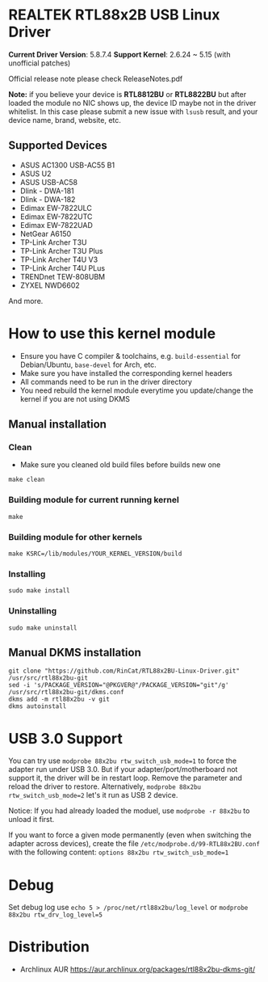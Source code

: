 # REALTEK RTL88x2B USB Linux Driver
**Current Driver Version**: 5.8.7.4
**Support Kernel**: 2.6.24 ~ 5.15 (with unofficial patches)

Official release note please check ReleaseNotes.pdf

**Note:** if you believe your device is **RTL8812BU** or **RTL8822BU** but after loaded the module no NIC shows up, the device ID maybe not in the driver whitelist. In this case please submit a new issue with `lsusb` result, and your device name, brand, website, etc.

## Supported Devices
* ASUS AC1300 USB-AC55 B1
* ASUS U2
* ASUS USB-AC58
* Dlink - DWA-181
* Dlink - DWA-182
* Edimax EW-7822ULC
* Edimax EW-7822UTC
* Edimax EW-7822UAD
* NetGear A6150
* TP-Link Archer T3U
* TP-Link Archer T3U Plus
* TP-Link Archer T4U V3
* TP-Link Archer T4U PLus
* TRENDnet TEW-808UBM
* ZYXEL NWD6602

And more.

# How to use this kernel module
* Ensure you have C compiler & toolchains, e.g. `build-essential` for Debian/Ubuntu, `base-devel` for Arch, etc.
* Make sure you have installed the corresponding kernel headers
* All commands need to be run in the driver directory
* You need rebuild the kernel module everytime you update/change the kernel if you are not using DKMS


## Manual installation
### Clean
* Make sure you cleaned old build files before builds new one
```
make clean
```

### Building module for current running kernel
```
make
```

### Building module for other kernels
```
make KSRC=/lib/modules/YOUR_KERNEL_VERSION/build
```

### Installing
```
sudo make install
```

### Uninstalling
```
sudo make uninstall
```

## Manual DKMS installation
```
git clone "https://github.com/RinCat/RTL88x2BU-Linux-Driver.git" /usr/src/rtl88x2bu-git
sed -i 's/PACKAGE_VERSION="@PKGVER@"/PACKAGE_VERSION="git"/g' /usr/src/rtl88x2bu-git/dkms.conf
dkms add -m rtl88x2bu -v git
dkms autoinstall
```

# USB 3.0 Support
You can try use `modprobe 88x2bu rtw_switch_usb_mode=1` to force the adapter run under USB 3.0. But if your adapter/port/motherboard not support it, the driver will be in restart loop. Remove the parameter and reload the driver to restore. Alternatively, `modprobe 88x2bu rtw_switch_usb_mode=2` let\'s it run as USB 2 device.

Notice: If you had already loaded the moduel, use `modprobe -r 88x2bu` to unload it first.

If you want to force a given mode permanently (even when switching the adapter across devices), create the file `/etc/modprobe.d/99-RTL88x2BU.conf` with the following content:
`options 88x2bu rtw_switch_usb_mode=1`


# Debug
Set debug log use `echo 5 > /proc/net/rtl88x2bu/log_level` or `modprobe 88x2bu rtw_drv_log_level=5`

# Distribution
* Archlinux AUR https://aur.archlinux.org/packages/rtl88x2bu-dkms-git/
